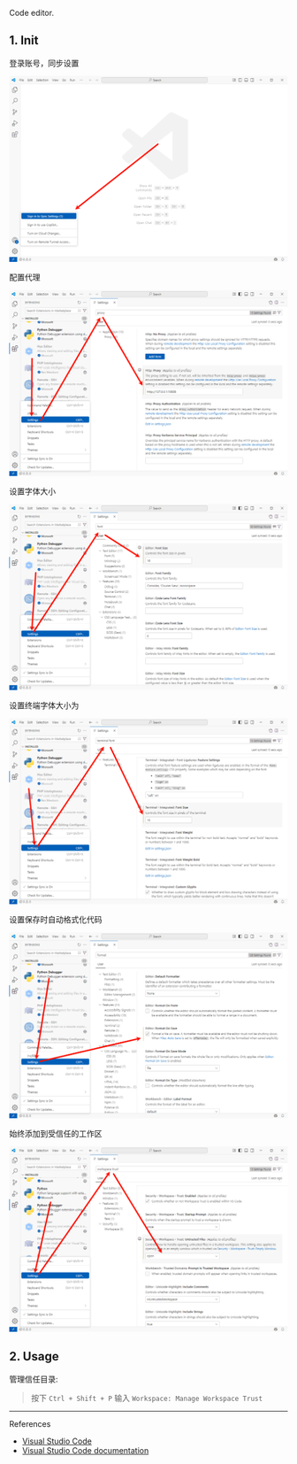 Code editor.

## 1. Init

登录账号，同步设置

![登录账号，同步设置](./../../../../image/Visual%20Studio%20Code/%E7%99%BB%E5%BD%95%E8%B4%A6%E5%8F%B7%EF%BC%8C%E5%90%8C%E6%AD%A5%E8%AE%BE%E7%BD%AE.png)

配置代理

![配置代理](./../../../../image/Visual%20Studio%20Code/%E9%85%8D%E7%BD%AE%E4%BB%A3%E7%90%86.png)

设置字体大小

![设置字体大小](./../../../../image/Visual%20Studio%20Code/%E8%AE%BE%E7%BD%AE%E5%AD%97%E4%BD%93%E5%A4%A7%E5%B0%8F.png)

设置终端字体大小为

![设置终端字体大小](./../../../../image/Visual%20Studio%20Code/%E8%AE%BE%E7%BD%AE%E7%BB%88%E7%AB%AF%E5%AD%97%E4%BD%93%E5%A4%A7%E5%B0%8F.png)

设置保存时自动格式化代码

![设置保存时自动格式化代码](./../../../../image/Visual%20Studio%20Code/%E8%AE%BE%E7%BD%AE%E4%BF%9D%E5%AD%98%E6%97%B6%E8%87%AA%E5%8A%A8%E6%A0%BC%E5%BC%8F%E5%8C%96%E4%BB%A3%E7%A0%81.png)

始终添加到受信任的工作区

![始终添加到受信任的工作区](./../../../../image/Visual%20Studio%20Code/%E5%A7%8B%E7%BB%88%E6%B7%BB%E5%8A%A0%E5%88%B0%E5%8F%97%E4%BF%A1%E4%BB%BB%E7%9A%84%E5%B7%A5%E4%BD%9C%E5%8C%BA.png)

## 2. Usage

管理信任目录:

> 按下 `Ctrl + Shift + P` 输入 `Workspace: Manage Workspace Trust` 

---

References

- [Visual Studio Code](https://code.visualstudio.com/)
- [Visual Studio Code documentation](https://code.visualstudio.com/docs)